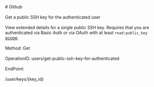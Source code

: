 <br>#     Github</br>
<br>Get a public SSH key for the authenticated user</br>
<br>View extended details for a single public SSH key. Requires that you are authenticated via Basic Auth or via OAuth with at least `read:public_key` [scope](https://developer.github.com/apps/building-oauth-apps/understanding-scopes-for-oauth-apps/).</br>
<br>Method: Get</br>
<br>OperationID: users/get-public-ssh-key-for-authenticated</br>
<br>EndPoint:</br>
<br>/user/keys/{key_id}</br>
